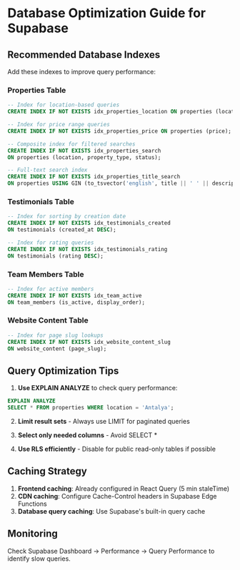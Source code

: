 # Database Optimization Guide for Supabase

## Recommended Database Indexes

Add these indexes to improve query performance:

### Properties Table
```sql
-- Index for location-based queries
CREATE INDEX IF NOT EXISTS idx_properties_location ON properties (location);

-- Index for price range queries
CREATE INDEX IF NOT EXISTS idx_properties_price ON properties (price);

-- Composite index for filtered searches
CREATE INDEX IF NOT EXISTS idx_properties_search 
ON properties (location, property_type, status);

-- Full-text search index
CREATE INDEX IF NOT EXISTS idx_properties_title_search 
ON properties USING GIN (to_tsvector('english', title || ' ' || description));
```

### Testimonials Table
```sql
-- Index for sorting by creation date
CREATE INDEX IF NOT EXISTS idx_testimonials_created 
ON testimonials (created_at DESC);

-- Index for rating queries
CREATE INDEX IF NOT EXISTS idx_testimonials_rating 
ON testimonials (rating DESC);
```

### Team Members Table
```sql
-- Index for active members
CREATE INDEX IF NOT EXISTS idx_team_active 
ON team_members (is_active, display_order);
```

### Website Content Table
```sql
-- Index for page slug lookups
CREATE INDEX IF NOT EXISTS idx_website_content_slug 
ON website_content (page_slug);
```

## Query Optimization Tips

1. **Use EXPLAIN ANALYZE** to check query performance:
```sql
EXPLAIN ANALYZE 
SELECT * FROM properties WHERE location = 'Antalya';
```

2. **Limit result sets** - Always use LIMIT for paginated queries

3. **Select only needed columns** - Avoid SELECT *

4. **Use RLS efficiently** - Disable for public read-only tables if possible

## Caching Strategy

1. **Frontend caching**: Already configured in React Query (5 min staleTime)
2. **CDN caching**: Configure Cache-Control headers in Supabase Edge Functions
3. **Database query caching**: Use Supabase's built-in query cache

## Monitoring

Check Supabase Dashboard → Performance → Query Performance to identify slow queries.
